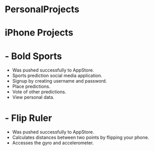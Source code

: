 # PersonalProjects

# iPhone Projects
# - Bold Sports
   - Was pushed successfully to AppStore.
   - Sports prediction social media application.
   - Signup by creating username and password.
   - Place predictions.
   - Vote of other predictions.
   - View personal data.
# - Flip Ruler
   - Was pushed successfully to AppStore.
   - Calculates distances between two points by flipping your phone.
   - Accesses the gyro and accelerometer.
